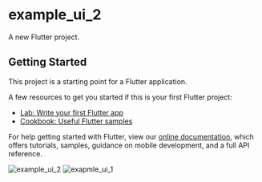 # example_ui_2

A new Flutter project.

## Getting Started

This project is a starting point for a Flutter application.

A few resources to get you started if this is your first Flutter project:

- [Lab: Write your first Flutter app](https://flutter.dev/docs/get-started/codelab)
- [Cookbook: Useful Flutter samples](https://flutter.dev/docs/cookbook)

For help getting started with Flutter, view our
[online documentation](https://flutter.dev/docs), which offers tutorials,
samples, guidance on mobile development, and a full API reference.

![example_ui_2](https://user-images.githubusercontent.com/86234419/155174444-5c14ed52-5741-4ce7-a13f-33f67a4f81f3.jpg)
![exapmle_ui_1](https://user-images.githubusercontent.com/86234419/155174452-477f2bf1-3a24-4a0e-b33c-3d488a2c3be5.jpg)

